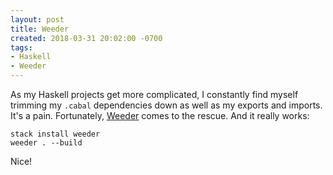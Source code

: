```yaml
---
layout: post
title: Weeder
created: 2018-03-31 20:02:00 -0700
tags:
- Haskell
- Weeder
---
```

As my Haskell projects get more complicated, I constantly find myself trimming my `.cabal` dependencies down as well as my exports and imports. It's a pain. Fortunately, [Weeder][weeder] comes to the rescue. And it really works:

```
stack install weeder
weeder . --build
```

Nice!

[weeder]: https://hackage.haskell.org/package/weeder
